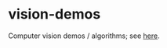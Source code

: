 # vision-demos
Computer vision demos / algorithms; see [here](https://ekmpa.github.io/vision-demos/).

<!-- 
## Object detection 
- Welzl's Algorithm
- Separating Axis Theorem
- Ray Casting

## Pathfinding
- Dijkstra's
- A*
- BFS
- Steering (seek, flee, wander)

## Edge detection
- Canny Edge Detection
- Sobel filter
- Hough

## Image filtering
For this, could make a thing where you upload your image and can add one of these effects: 
- Gaussian Blur
- Bilateral filter
- Grayscale conversion
- Color thresholding for object recognition?

## PCG
- Midpoint Displacement Algorithm
--> 
